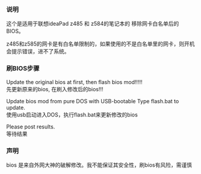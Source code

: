 ### 说明

这个是适用于联想ideaPad z485 和 z584的笔记本的 移除网卡白名单后的BIOS。  

z485和z585的网卡是有白名单限制的，如果使用的不是白名单里的网卡，则开机会提示错误，进不了系统。


### 刷BIOS步骤

Update the original bios at first, then flash bios mod!!!!!  
先更新原来的bios, 在刷入修改后的bios!!!  

Update bios mod from pure DOS with USB-bootable Type flash.bat to update.  
使用usb启动进入DOS，执行flash.bat来更新修改的bios  

Please post results.  
等待结果

### 声明  
bios 是来自外网大神的破解修改。我不能保证其安全性，刷bios有风险，需谨慎
